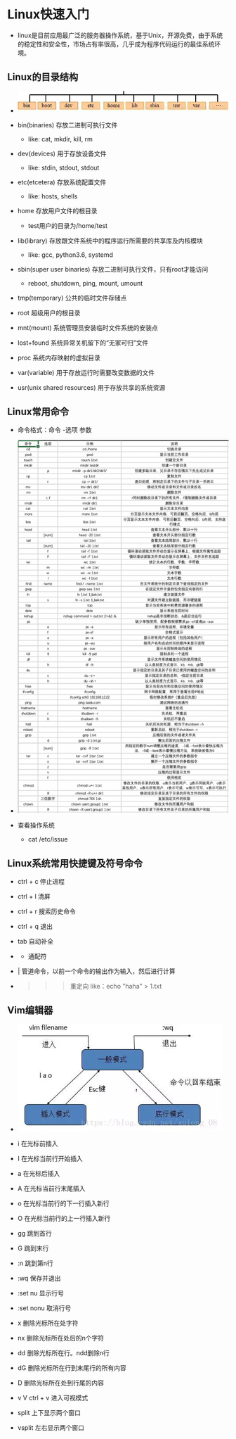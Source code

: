 # Linux快速入门

  + linux是目前应用最广泛的服务器操作系统，基于Unix，开源免费，由于系统的稳定性和安全性，市场占有率很高，几乎成为程序代码运行的最佳系统环境。
 
## Linux的目录结构
 
  + ![avatar](./resources/directory_structure_of_linux.png)

  + bin(binaries) 存放二进制可执行文件
  
    - like: cat, mkdir, kill, rm
  
  + dev(devices) 用于存放设备文件
 
    - like: stdin, stdout, stdout
  
  + etc(etcetera) 存放系统配置文件
 
    - like: hosts, shells
  
  + home 存放用户文件的根目录
 
    - test用户的目录为/home/test
  
  + lib(library) 存放跟文件系统中的程序运行所需要的共享库及内核模块
 
    - like: gcc, python3.6, systemd
  
  + sbin(super user binaries) 存放二进制可执行文件，只有root才能访问
 
    - reboot, shutdown, ping, mount, umount
  
  + tmp(temporary) 公共的临时文件存储点
 
  + root 超级用户的根目录
 
  + mnt(mount) 系统管理员安装临时文件系统的安装点
 
  + lost+found 系统异常关机留下的“无家可归”文件
 
  + proc 系统内存映射的虚拟目录
 
  + var(variable) 用于存放运行时需要改变数据的文件
 
  + usr(unix shared resources) 用于存放共享的系统资源
 
## Linux常用命令

  + 命令格式：命令 -选项 参数
 
  + ![avatar](./resources/linux_common_commands.png)

  + 查看操作系统

    - cat /etc/issue
 
## Linux系统常用快捷键及符号命令

  + ctrl \+ c 停止进程
 
  + ctrl \+ l 清屏
 
  + ctrl \+ r 搜索历史命令
 
  + ctrl \+ q 退出
 
  + tab 自动补全
 
  + * 通配符
 
  + | 管道命令，以前一个命令的输出作为输入，然后进行计算
 
  + > >> 重定向 like：echo "haha" > 1.txt
 
## Vim编辑器

  + ![avatar](./resources/vim_editor_mode.png)
 
  + i 在光标前插入
 
  + I 在光标当前行开始插入
 
  + a 在光标后插入
 
  + A 在光标当前行末尾插入
 
  + o 在光标当前行的下一行插入新行
 
  + O 在光标当前行的上一行插入新行
 
  + gg 跳到首行
 
  + G 跳到末行
 
  + :n 跳到第n行
 
  + :wq 保存并退出
 
  + :set nu 显示行号
 
  + :set nonu 取消行号
 
  + x 删除光标所在处字符
 
  + nx 删除光标所在处后的n个字符
 
  + dd 删除光标所在行。ndd删除n行
 
  + dG 删除光标所在行到末尾行的所有内容
 
  + D 删除光标所在处到行尾的内容
 
  + v V ctrl \+ v 进入可视模式
  
  + split 上下显示两个窗口
  
  + vsplit 左右显示两个窗口
